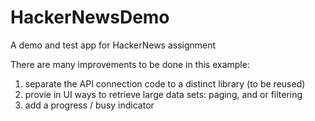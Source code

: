 # HackerNewsDemo
A demo and test app for HackerNews assignment

There are many improvements to be done in this example:
1. separate the API connection code to a distinct library (to be reused)
2. provie in UI ways to retrieve large data sets: paging, and or filtering
3. add a progress / busy indicator
